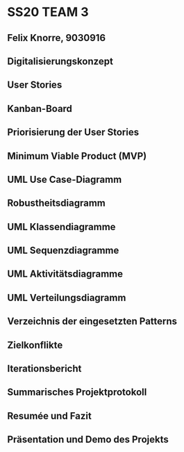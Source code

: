 # SS20 TEAM 3
## Felix Knorre, 9030916

## Digitalisierungskonzept

## User Stories

## Kanban-Board

## Priorisierung der User Stories

## Minimum Viable Product (MVP)

## UML Use Case-Diagramm

## Robustheitsdiagramm

## UML Klassendiagramme

## UML Sequenzdiagramme

## UML Aktivitätsdiagramme

## UML Verteilungsdiagramm

## Verzeichnis der eingesetzten Patterns

## Zielkonflikte

## Iterationsbericht

## Summarisches Projektprotokoll

## Resumée und Fazit

## Präsentation und Demo des Projekts
